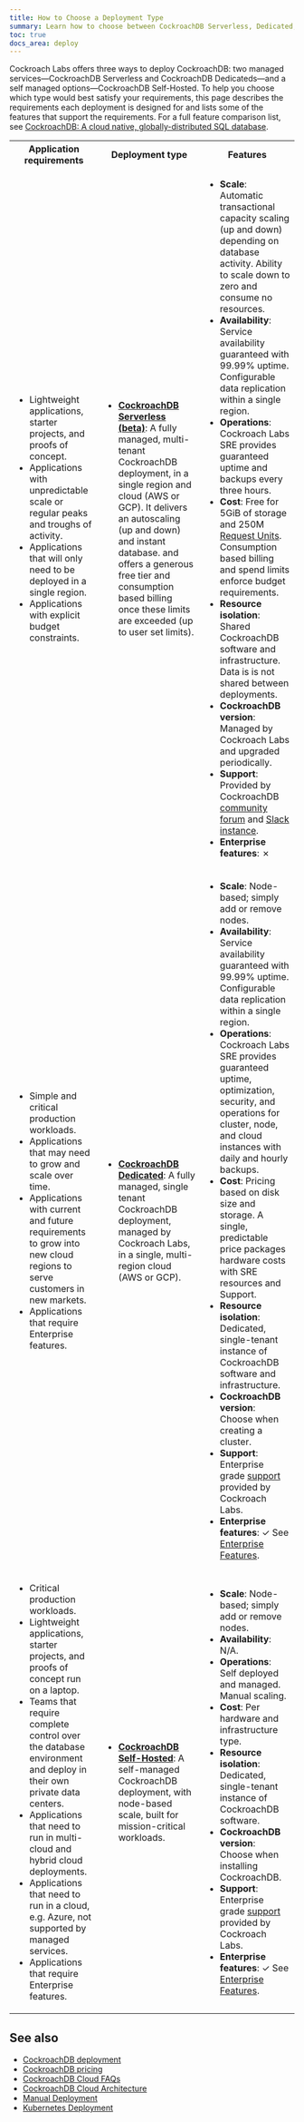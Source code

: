 ```yaml
---
title: How to Choose a Deployment Type
summary: Learn how to choose between CockroachDB Serverless, Dedicated, and Self-Hosted deployment types.
toc: true
docs_area: deploy
---
```


Cockroach Labs offers three ways to deploy CockroachDB: two managed services&mdash;CockroachDB Serverless and CockroachDB Dedicateds&mdash;and a self managed options&mdash;CockroachDB Self-Hosted. To help you choose which type would best satisfy your requirements, this page describes the requirements each deployment is designed for and lists some of the features that support the requirements. For a full feature comparison list, see [CockroachDB: A cloud native, globally-distributed SQL database](https://www.cockroachlabs.com/get-started-cockroachdb).

<table>
  <tr>
    <th><b>Application requirements</b></th>
    <th><b>Deployment type</b></th>
    <th><b>Features</b></th>
  </tr>
  <tr>
      <td><ul>
        <li>Lightweight applications, starter projects, and proofs of concept.</li>
        <li>Applications with unpredictable scale or regular peaks and troughs of activity.</li>
        <li>Applications that will only need to be deployed in a single region.</li>
        <li>Applications with explicit budget constraints.</li>
      </ul></td>
      <td><ul>
        <li><b><a href="../cockroachcloud/create-a-serverless-cluster.html">CockroachDB Serverless (beta)</a></b>: A fully managed, multi-tenant CockroachDB deployment, in a single region and cloud (AWS or GCP). It delivers an autoscaling (up and down) and instant database. and offers a generous free tier and consumption based billing once these limits are exceeded (up to user set limits).</li>
      </ul></td>
      <td><ul>
        <li><b>Scale</b>: Automatic transactional capacity scaling (up and down) depending on database activity. Ability to scale down to zero and consume no resources.</li>
        <li><b>Availability</b>: Service availability guaranteed with 99.99% uptime. Configurable data replication within a single region.</li>
        <li><b>Operations</b>: Cockroach Labs SRE provides guaranteed uptime and backups every three hours.</li>
        <li><b>Cost</b>: Free for 5GiB of storage and 250M <a href="../cockroachcloud/serverless-faqs.html#what-is-a-request-unit">Request Units</a>. Consumption based billing and spend limits enforce budget requirements.</li>
        <li><b>Resource isolation</b>: Shared CockroachDB software and infrastructure. Data is is not shared between deployments.</li>
        <li><b>CockroachDB version</b>: Managed by Cockroach Labs and upgraded periodically.</li>
        <li><b>Support</b>: Provided by CockroachDB <a href="https://forum.cockroachlabs.com/">community forum</a> and <a href="https://cockroachdb.slack.com/">Slack instance</a>.</li>
        <li><b>Enterprise features</b>: ✗</li>
      </ul></td>
  </tr>
  <tr>
      <td><ul>
        <li>Simple and critical production workloads.</li>
        <li>Applications that may need to grow and scale over time.</li>
        <li>Applications with current and future requirements to grow into new cloud regions to serve customers in new markets.</li>
        <li>Applications that require Enterprise features.</li>
      </ul></td>
      <td><ul>
        <li><b><a href="../cockroachcloud/create-your-cluster.html">CockroachDB Dedicated</a></b>: A fully managed, single tenant CockroachDB deployment, managed by Cockroach Labs, in a single, multi-region cloud (AWS or GCP).</li>
      </ul></td>
      <td><ul>
        <li><b>Scale</b>: Node-based; simply add or remove nodes.</li>
        <li><b>Availability</b>: Service availability guaranteed with 99.99% uptime. Configurable data replication within a single region.</li>
        <li><b>Operations</b>: Cockroach Labs SRE provides guaranteed uptime, optimization, security, and operations for cluster, node, and cloud instances with daily and hourly backups.</li>
        <li><b>Cost</b>: Pricing based on disk size and storage. A single, predictable price packages hardware costs with SRE resources and Support.</li>
        <li><b>Resource isolation</b>: Dedicated, single-tenant instance of CockroachDB software and infrastructure.</li>
        <li><b>CockroachDB version</b>: Choose when creating a cluster.</li>
        <li><b>Support</b>: Enterprise grade <a href="https://support.cockroachlabs.com/">support</a> provided by Cockroach Labs.</li>
        <li><b>Enterprise features</b>:  ✓ See <a href="enterprise-licensing.html">Enterprise Features</a>.</li>
      </ul></td>
  </tr>
  <tr>
      <td><ul>
        <li>Critical production workloads.</li>
        <li>Lightweight applications, starter projects, and proofs of concept run on a laptop.</a>
        <li>Teams that require complete control over the database environment and deploy in their own private data centers.</li>
        <li>Applications that need to run in multi-cloud and hybrid cloud deployments.</li>
        <li>Applications that need to run in a cloud, e.g. Azure, not supported by managed services.</li>
        <li>Applications that require Enterprise features.</li>
      </ul></td>
      <td><ul>
        <li><b><a href="install-cockroachdb-mac.html">CockroachDB Self-Hosted</a></b>: A self-managed CockroachDB deployment, with node-based scale, built for mission-critical workloads.</li>
      </ul></td>
      <td><ul>
        <li><b>Scale</b>: Node-based; simply add or remove nodes.</li>
        <li><b>Availability</b>: N/A.</li>
        <li><b>Operations</b>: Self deployed and managed. Manual scaling.</li>
        <li><b>Cost</b>: Per hardware and infrastructure type.</li>
        <li><b>Resource isolation</b>: Dedicated, single-tenant instance of CockroachDB software.</li>
        <li><b>CockroachDB version</b>: Choose when installing CockroachDB.</li>
        <li><b>Support</b>: Enterprise grade <a href="https://support.cockroachlabs.com/">support</a> provided by Cockroach Labs.</li>
        <li><b>Enterprise features</b>:  ✓ See <a href="enterprise-licensing.html">Enterprise Features</a>.</li>
      </ul></td>
  </tr>
</table>

## See also

- [CockroachDB deployment](glossary.html#cockroachdb-deployment)
- [CockroachDB pricing](https://www.cockroachlabs.com/get-started-cockroachdb/)
- [CockroachDB Cloud FAQs](../cockroachcloud/serverless-faqs.html)
- [CockroachDB Cloud Architecture](../cockroachcloud/architecture.html)
- [Manual Deployment](manual-deployment.html)
- [Kubernetes Deployment](kubernetes-overview.html)
